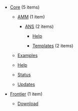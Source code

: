 - [Core](/docs/Core/README.md) <span class="sidebar-item-count">(5 items)</span>

  - [AMM](/docs/Core/AMM/README.md) <span class="sidebar-item-count">(1 item)</span>

    - [ANS](/docs/Core/AMM/ANS/README.md) <span class="sidebar-item-count">(2 items)</span>

      - [Help](/docs/Core/AMM/ANS/Help.md) 

      - [Templates](/docs/Core/AMM/ANS/Templates/README.md) <span class="sidebar-item-count">(2 items)</span>

  - [Examples](/docs/Core/Examples.md) 

  - [Help](/docs/Core/Help.md) 

  - [Status](/docs/Core/Status.md) 

  - [Updates](/docs/Core/Updates.md) 

- [Frontier](/docs/Frontier/README.md) <span class="sidebar-item-count">(1 item)</span>

  - [Download](/docs/Frontier/Download.md) 

